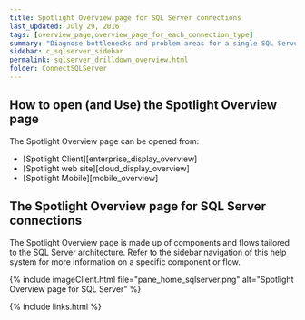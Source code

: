 ```yaml
---
title: Spotlight Overview page for SQL Server connections
last_updated: July 29, 2016
tags: [overview_page,overview_page_for_each_connection_type]
summary: "Diagnose bottlenecks and problem areas for a single SQL Server connection."
sidebar: c_sqlserver_sidebar
permalink: sqlserver_drilldown_overview.html
folder: ConnectSQLServer
---
```



## How to open (and Use) the Spotlight Overview page
The Spotlight Overview page can be opened from:

* [Spotlight Client][enterprise_display_overview]
* [Spotlight web site][cloud_display_overview]
* [Spotlight Mobile][mobile_overview]

## The Spotlight Overview page for SQL Server connections
The Spotlight Overview page is made up of components and flows tailored to the SQL Server architecture. Refer to the sidebar navigation of this help system for more information on a specific component or flow.

{% include imageClient.html file="pane_home_sqlserver.png" alt="Spotlight Overview page for SQL Server" %}



{% include links.html %}
